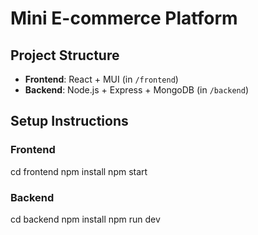 # Mini E-commerce Platform

## Project Structure
- **Frontend**: React + MUI (in `/frontend`)
- **Backend**: Node.js + Express + MongoDB (in `/backend`)

## Setup Instructions

### Frontend
cd frontend
npm install
npm start


### Backend
cd backend
npm install
npm run dev


